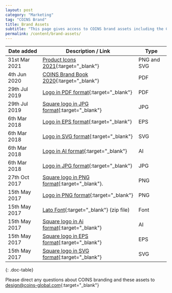 ```yaml
---
layout: post
category: "Marketing"
tag: "COINS Brand"
title: Brand Assets
subtitle: "This page gives access to COINS brand assets including the COINS logo, select templates, and updated brand guidelines.  More files will be added to this page as they become available."
permalink: /content/brand-assets/
---
```


| Date added    | Description / Link                                                                                                       | Type        |
|---------------|--------------------------------------------------------------------------------------------------------------------------|-------------|
| 31st Mar 2021 | [Product Icons 2021](https://www.dropbox.com/sh/3gmxjb3nvrvoz73/AABB88HDjozojwnR0qH27TQaa?dl=0){:target="_blank"}        | PNG and SVG |
| 4th Jun 2020  | [COINS Brand Book 2020](https://www.dropbox.com/s/cidpca2ewjbs7rr/BrandBook_v11.pdf?dl=0){:target="_blank"}              | PDF         |
| 29th Jul 2019 | [Logo in PDF format](https://www.dropbox.com/s/aogpd812wukmj90/coins_logo.pdf?dl=0){:target="_blank"}                    | PDF         |
| 29th Jul 2019 | [Square logo in JPG format](https://www.dropbox.com/s/30vi5r9rlvgwsn1/coins_logo_square.jpg?dl=0){:target="_blank"}      | JPG         |
| 6th Mar 2018  | [Logo in EPS format](https://www.dropbox.com/s/g7w1aqw0a64rgek/coins_logo.eps?dl=0){:target="_blank"}                    | EPS         |
| 6th Mar 2018  | [Logo in SVG format](https://www.dropbox.com/s/kjcrbgjqepdtah4/coins_logo.svg?dl=0){:target="_blank"}                    | SVG         |
| 6th Mar 2018  | [Logo in AI format](https://www.dropbox.com/s/7pabfgpgeu5vq47/coins_logo.ai?dl=0){:target="_blank"}                      | AI          |
| 6th Mar 2018  | [Logo in JPG format](https://www.dropbox.com/s/1s634a823kaurwk/coins%20logo.jpg?dl=0){:target="_blank"}                  | JPG         |
| 27th Oct 2017 | [Square logo in PNG format](https://www.dropbox.com/s/70lryrct12zs5ta/coins_logo_square.png?dl=0){:target="_blank"}.     | PNG         |
| 15th May 2017 | [Logo in PNG format](https://www.dropbox.com/s/sjehcz54nthk5as/coins_logo.png?dl=0){:target="_blank"}                    | PNG         |
| 15th May 2017 | [Lato Font](https://www.dropbox.com/s/no6tck3v1e0r4m7/Lato2OFL.zip?dl=0){:target="_blank"} (zip file)                    | Font        |
| 15th May 2017 | [Square logo in Ai format](https://www.dropbox.com/s/x2ymh8dmcfzstjw/coins_logo_flat_square.ai?dl=0){:target="_blank"}   | AI          |
| 15th May 2017 | [Square logo in EPS format](https://www.dropbox.com/s/t343644ihcovba5/coins_logo_flat_square.eps?dl=0){:target="_blank"} | EPS         |
| 15th May 2017 | [Square logo in SVG format](https://www.dropbox.com/s/df5l8ci83ukummr/coins_logo_flat_square.svg?dl=0){:target="_blank"} | SVG         |
{: .doc-table}

Please direct any questions about COINS branding and these assets to [design@coins-global.com](mailto:design@coins-global.com){:target="_blank"}
